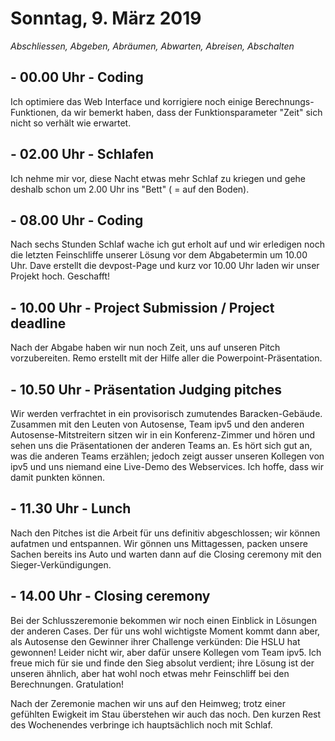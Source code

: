 # Sonntag, 9. März 2019

*Abschliessen, Abgeben, Abräumen, Abwarten, Abreisen, Abschalten*

## - 00.00 Uhr - Coding

Ich optimiere das Web Interface und korrigiere noch einige Berechnungs-Funktionen, da wir bemerkt haben, dass der Funktionsparameter "Zeit" sich nicht so verhält wie erwartet.

## - 02.00 Uhr - Schlafen

Ich nehme mir vor, diese Nacht etwas mehr Schlaf zu kriegen und gehe deshalb schon um 2.00 Uhr ins "Bett" ( = auf den Boden).

## - 08.00 Uhr - Coding

Nach sechs Stunden Schlaf wache ich gut erholt auf und wir erledigen noch die letzten Feinschliffe unserer Lösung vor dem Abgabetermin um 10.00 Uhr. Dave erstellt die devpost-Page und kurz vor 10.00 Uhr laden wir unser Projekt hoch. Geschafft!

## - 10.00 Uhr - Project Submission / Project deadline

Nach der Abgabe haben wir nun noch Zeit, uns auf unseren Pitch vorzubereiten. Remo erstellt mit der Hilfe aller die Powerpoint-Präsentation.

## - 10.50 Uhr - Präsentation Judging pitches

Wir werden verfrachtet in ein provisorisch zumutendes Baracken-Gebäude. Zusammen mit den Leuten von Autosense, Team ipv5 und den anderen Autosense-Mitstreitern sitzen wir in ein Konferenz-Zimmer und hören und sehen uns die Präsentationen der anderen Teams an. Es hört sich gut an, was die anderen Teams erzählen; jedoch zeigt ausser unseren Kollegen von ipv5 und uns niemand eine Live-Demo des Webservices. Ich hoffe, dass wir damit punkten können.

## - 11.30 Uhr - Lunch

Nach den Pitches ist die Arbeit für uns definitiv abgeschlossen; wir können aufatmen und entspannen. Wir gönnen uns Mittagessen, packen unsere Sachen bereits ins Auto und warten dann auf die Closing ceremony mit den Sieger-Verkündigungen.

## - 14.00 Uhr - Closing ceremony

Bei der Schlusszeremonie bekommen wir noch einen Einblick in Lösungen der anderen Cases. Der für uns wohl wichtigste Moment kommt dann aber, als Autosense den Gewinner ihrer Challenge verkünden: Die HSLU hat gewonnen! Leider nicht wir, aber dafür unsere Kollegen vom Team ipv5. Ich freue mich für sie und finde den Sieg absolut verdient; ihre Lösung ist der unseren ähnlich, aber hat wohl noch etwas mehr Feinschliff bei den Berechnungen. Gratulation!

Nach der Zeremonie machen wir uns auf den Heimweg; trotz einer gefühlten Ewigkeit im Stau überstehen wir auch das noch. Den kurzen Rest des Wochenendes verbringe ich hauptsächlich noch mit Schlaf.